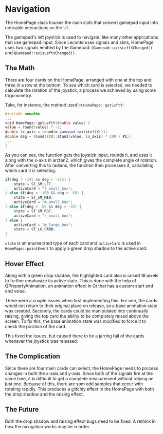 Navigation
=========

The HomePage class houses the main slots that convert gamepad input into noticable interactions on the UI. 

The gamepad's left joystick is used to navigate, like many other applications that use gamepad input. Since Leconte uses signals and slots, HomePage uses two signals emitted by the Gamepad: `QGamepad::axisLeftXChanged()` and  `QGamepad::axisLeftXChanged()`. 


## The Math

There are four cards on the HomePage, arranged with one at the top and three in a row at the bottom. To see which card is selected, we needed to calculate the rotation of the joystick, a process we achieved by using some trigonometry. 

Take, for instance, the method used in `HomePage::getLeftY`:
```cpp
#include <cmath>
...
void HomePage::getLeftY(double value) {
value = round(value) * -1;
double lx_axis = round(m_gamepad->axisLeftX());
double deg = round(std::atan2(value, lx_axis) * 180 / PI);
...
}
```

As you can see, the function gets the joystick input, rounds it, and uses it along with the x-axis in arctan2, which gives the complete angle of rotation. After converting this to radians, the function then processes it, calculating which card it is selecting.

```cpp
if(deg > -145 && deg < -125) {
    state = ST_SM_LFT;
    activeCard = "l_small_box";
} else if(deg > -100 && deg < -80) {
    state = ST_SM_MID;
    activeCard = "m_small_box";
} else if(deg > -55 && deg < -35) {
    state = ST_SM_RGT;
    activeCard = "r_small_box";
} else {
    activeCard = "m_large_box";
    state = ST_LG_CARD;
}
```

`state` is an enumerated type of each card and `activeCard` is used in `HomePage::paintEvent` to apply a green drop shadow to the active card. 

## Hover Effect

Along with a green drop shadow, the highlighted card also is raised 18 pixels to further emphasize its active state. This is done with the help of QPropertyAnimation, an animation effect in Qt that has a custom start and end value. 

There were a couple issues when first implementing this. For one, the cards would not return to their original place on release, so a base animation state was created. Secondly, the cards could be manipulated into continually raising, giving the top card the ability to be completely raised above the screen. To fix this, the base animation state was modified to force it to check the position of the card. 

This fixed the issues, but caused there to be a jarring fall of the cards whenever the joystick was released. 

## The Complication

Since there are four main cards can select, the HomePage needs to process changes in both the x-axis and y-axis. Since both of the signals fire at the same time, it is difficult to get a complete measurement without relying on just one. Because of this, there are som odd samples that occur with rotating rapidly. This produces a glitchly effect in the HomePage with both the drop shadow and the raising effect. 


## The Future

Both the drop shadow and raising effect bugs need to be fixed. A rethink in how the navigation works may be in order. 